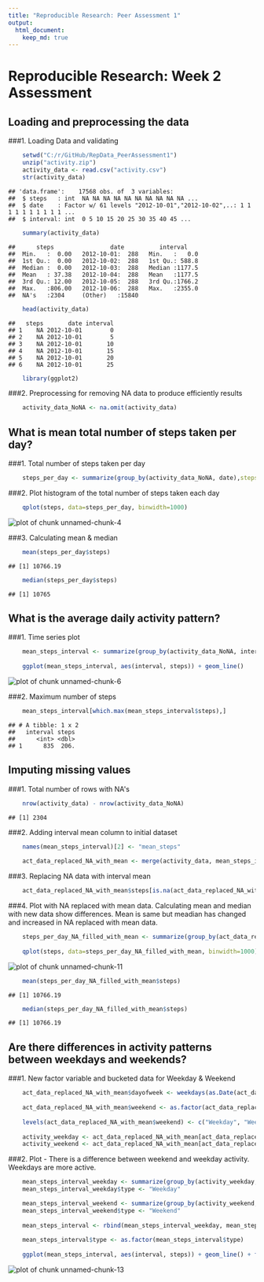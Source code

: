 ```yaml
---
title: "Reproducible Research: Peer Assessment 1"
output: 
  html_document:
    keep_md: true
---
```


# Reproducible Research: Week 2 Assessment

## Loading and preprocessing the data

###1. Loading Data and validating


```r
    setwd("C:/r/GitHub/RepData_PeerAssessment1")
    unzip("activity.zip")
    activity_data <- read.csv("activity.csv")
    str(activity_data)
```

```
## 'data.frame':	17568 obs. of  3 variables:
##  $ steps   : int  NA NA NA NA NA NA NA NA NA NA ...
##  $ date    : Factor w/ 61 levels "2012-10-01","2012-10-02",..: 1 1 1 1 1 1 1 1 1 1 ...
##  $ interval: int  0 5 10 15 20 25 30 35 40 45 ...
```

```r
    summary(activity_data)
```

```
##      steps                date          interval     
##  Min.   :  0.00   2012-10-01:  288   Min.   :   0.0  
##  1st Qu.:  0.00   2012-10-02:  288   1st Qu.: 588.8  
##  Median :  0.00   2012-10-03:  288   Median :1177.5  
##  Mean   : 37.38   2012-10-04:  288   Mean   :1177.5  
##  3rd Qu.: 12.00   2012-10-05:  288   3rd Qu.:1766.2  
##  Max.   :806.00   2012-10-06:  288   Max.   :2355.0  
##  NA's   :2304     (Other)   :15840
```

```r
    head(activity_data)
```

```
##   steps       date interval
## 1    NA 2012-10-01        0
## 2    NA 2012-10-01        5
## 3    NA 2012-10-01       10
## 4    NA 2012-10-01       15
## 5    NA 2012-10-01       20
## 6    NA 2012-10-01       25
```

```r
    library(ggplot2)
```

###2. Preprocessing for removing NA data to produce efficiently results


```r
    activity_data_NoNA <- na.omit(activity_data)
```

## What is mean total number of steps taken per day?

###1.  Total number of steps taken per day


```r
    steps_per_day <- summarize(group_by(activity_data_NoNA, date),steps=sum(steps))
```

###2.  Plot histogram of the total number of steps taken each day


```r
    qplot(steps, data=steps_per_day, binwidth=1000)
```

![plot of chunk unnamed-chunk-4](figure/unnamed-chunk-4-1.png)

###3.  Calculating mean & median


```r
    mean(steps_per_day$steps)
```

```
## [1] 10766.19
```

```r
    median(steps_per_day$steps)
```

```
## [1] 10765
```


## What is the average daily activity pattern?


###1.  Time series plot


```r
    mean_steps_interval <- summarize(group_by(activity_data_NoNA, interval), steps=mean(steps))
    
    ggplot(mean_steps_interval, aes(interval, steps)) + geom_line()
```

![plot of chunk unnamed-chunk-6](figure/unnamed-chunk-6-1.png)

###2.  Maximum number of steps 


```r
    mean_steps_interval[which.max(mean_steps_interval$steps),]
```

```
## # A tibble: 1 x 2
##   interval steps
##      <int> <dbl>
## 1      835  206.
```

## Imputing missing values

###1.  Total number of rows with NA's


```r
    nrow(activity_data) - nrow(activity_data_NoNA)
```

```
## [1] 2304
```

###2.  Adding interval mean column to initial dataset


```r
    names(mean_steps_interval)[2] <- "mean_steps"
    
    act_data_replaced_NA_with_mean <- merge(activity_data, mean_steps_interval)
```

###3.  Replacing NA data with interval mean


```r
    act_data_replaced_NA_with_mean$steps[is.na(act_data_replaced_NA_with_mean$steps)] <- act_data_replaced_NA_with_mean$mean_steps[is.na(act_data_replaced_NA_with_mean$steps)]
```

###4.  Plot with NA replaced with mean data. Calculating mean and median with new data show differences. Mean is same but meadian has changed and increased in NA replaced with mean data.


```r
    steps_per_day_NA_filled_with_mean <- summarize(group_by(act_data_replaced_NA_with_mean, date),steps=sum(steps))
    
    qplot(steps, data=steps_per_day_NA_filled_with_mean, binwidth=1000)
```

![plot of chunk unnamed-chunk-11](figure/unnamed-chunk-11-1.png)

```r
    mean(steps_per_day_NA_filled_with_mean$steps)
```

```
## [1] 10766.19
```

```r
    median(steps_per_day_NA_filled_with_mean$steps)
```

```
## [1] 10766.19
```


## Are there differences in activity patterns between weekdays and weekends?

###1. New factor variable and bucketed data for Weekday & Weekend


```r
    act_data_replaced_NA_with_mean$dayofweek <- weekdays(as.Date(act_data_replaced_NA_with_mean$date))
    
    act_data_replaced_NA_with_mean$weekend <- as.factor(act_data_replaced_NA_with_mean$dayofweek=="Saturday"|act_data_replaced_NA_with_mean$dayofweek=="Sunday")
    
    levels(act_data_replaced_NA_with_mean$weekend) <- c("Weekday", "Weekend")
    
    activity_weekday <- act_data_replaced_NA_with_mean[act_data_replaced_NA_with_mean$weekend == 'Weekday',]
    activity_weekend <- act_data_replaced_NA_with_mean[act_data_replaced_NA_with_mean$weekend == 'Weekend',]
```

###2. Plot - There is a difference between weekend and weekday activity. Weekdays are more active.


```r
    mean_steps_interval_weekday <- summarize(group_by(activity_weekday, interval), steps=mean(steps))
    mean_steps_interval_weekday$type <- "Weekday"

    mean_steps_interval_weekend <- summarize(group_by(activity_weekend, interval), steps=mean(steps))
    mean_steps_interval_weekend$type <- "Weekend"
    
    mean_steps_interval <- rbind(mean_steps_interval_weekday, mean_steps_interval_weekend)
    
    mean_steps_interval$type <- as.factor(mean_steps_interval$type)
    
    ggplot(mean_steps_interval, aes(interval, steps)) + geom_line() + facet_grid(type ~ .)
```

![plot of chunk unnamed-chunk-13](figure/unnamed-chunk-13-1.png)


